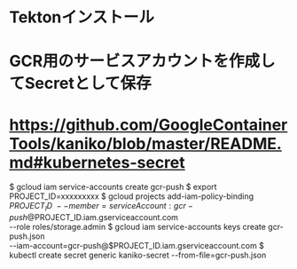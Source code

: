 # Tektonインストール

# GCR用のサービスアカウントを作成してSecretとして保存
# https://github.com/GoogleContainerTools/kaniko/blob/master/README.md#kubernetes-secret
$ gcloud iam service-accounts create gcr-push
$ export PROJECT_ID=xxxxxxxxx
$ gcloud projects add-iam-policy-binding $PROJECT_ID \
  --member=serviceAccount:gcr-push@$PROJECT_ID.iam.gserviceaccount.com \
  --role roles/storage.admin
$ gcloud iam service-accounts keys create gcr-push.json \
  --iam-account=gcr-push@$PROJECT_ID.iam.gserviceaccount.com
$ kubectl create secret generic kaniko-secret --from-file=gcr-push.json
